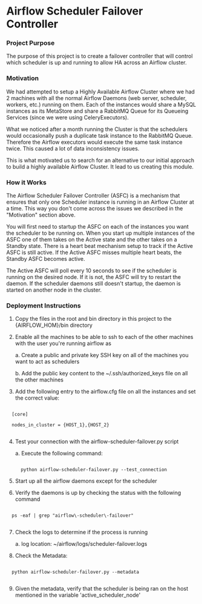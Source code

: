 # Airflow Scheduler Failover Controller

### Project Purpose

The purpose of this project is to create a failover controller that will control which scheduler is up and running to allow HA across an Airflow cluster. 


### Motivation 

We had attempted to setup a Highly Available Airflow Cluster where we had 2 machines with all the normal Airflow Daemons (web server, scheduler, workers, etc.) running on them. Each of the instances would share a MySQL instances as its MetaStore and share a RabbitMQ Queue for its Queueing Services (since we were using CeleryExecutors).
 
What we noticed after a month running the Cluster is that the schedulers would occasionally push a duplicate task instance to the RabbitMQ Queue. Therefore the Airflow executors would execute the same task instance twice. This caused a lot of data inconsistency issues.

This is what motivated us to search for an alternative to our initial approach to build a highly available Airflow Cluster. It lead to us creating this module.


### How it Works

The Airflow Scheduler Failover Controller (ASFC) is a mechanism that ensures that only one Scheduler instance is running in an Airflow Cluster at a time. This way you don't come across the issues we described in the "Motivation" section above.

You will first need to startup the ASFC on each of the instances you want the scheduler to be running on. When you start up multiple instances of the ASFC one of them takes on the Active state and the other takes on a Standby state. There is a heart beat mechanism setup to track if the Active ASFC is still active. If the Active ASFC misses multiple heart beats, the Standby ASFC becomes active.

The Active ASFC will poll every 10 seconds to see if the scheduler is running on the desired node. If it is not, the ASFC will try to restart the daemon. If the scheduler daemons still doesn't startup, the daemon is started on another node in the cluster.


### Deployment Instructions

1. Copy the files in the root and bin directory in this project to the {AIRFLOW_HOM}/bin directory

2. Enable all the machines to be able to ssh to each of the other machines with the user you're running airflow as

    a. Create a public and private key SSH key on all of the machines you want to act as schedulers
    
    b. Add the public key content to the ~/.ssh/authorized_keys file on all the other machines
     
3. Add the following entry to the airflow.cfg file on all the instances and set the correct value:
  
  ```
  
    [core]
    
    nodes_in_cluster = {HOST_1},{HOST_2}
    
  ```

4. Test your connection with the airflow-scheduler-failover.py script

    a. Execute the following command:

      ```
      
        python airflow-scheduler-failover.py --test_connection
      
      ```

5. Start up all the airflow daemons except for the scheduler

6. Verify the daemons is up by checking the status with the following command


  ```
  
    ps -eaf | grep "airflow\-scheduler\-failover"
    
  ```

7. Check the logs to determine if the process is running

    a. log location: ~/airflow/logs/scheduler-failover.logs
    
8. Check the Metadata:

  ```
  
    python airflow-scheduler-failover.py --metadata
    
  ```
  
9. Given the metadata, verify that the scheduler is being ran on the host mentioned in the variable 'active_scheduler_node'
